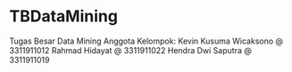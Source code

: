 # TBDataMining
Tugas Besar Data Mining
Anggota Kelompok:
Kevin Kusuma Wicaksono @ 3311911012
Rahmad Hidayat @ 3311911022
Hendra Dwi Saputra @ 3311911019
